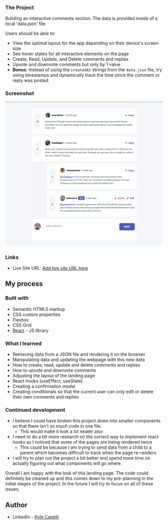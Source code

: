 ### The Project

Building an interactive comments section. The data is provided inside of a local 'data.json' file.

Users should be able to:

- View the optimal layout for the app depending on their device's screen size
- See hover states for all interactive elements on the page
- Create, Read, Update, and Delete comments and replies
- Upvote and downvote comments but only by 1 value
- **Bonus**: Instead of using the `createdAt` strings from the `data.json` file, try using timestamps and dynamically track the time since the comment or reply was posted.

### Screenshot

![](./Interactive-Comments-Screenshot.png)

### Links

- Live Site URL: [Add live site URL here](https://your-live-site-url.com)

## My process

### Built with

- Semantic HTML5 markup
- CSS custom properties
- Flexbox
- CSS Grid
- [React](https://reactjs.org/) - JS library

### What I learned

- Retrieving data from a JSON file and rendering it on the browser
- Manipulating data and updating the webpage with this new data
- How to create, read, update and delete comments and replies
- How to upvote and downvote comments
- Adjusting the layout of the landing page 
- React hooks (useEffect, useState)
- Creating a confirmation modal
- Creating conditionals so that the current user can only edit or delete their own comments and replies

### Continued development

- I believe I could have broken this project down into smaller components so that there isn't so much code in one file.
  - This would make it look a lot neater also
- I need to do a bit more research on the correct way to implement react hooks as I noticed that some of the pages are being rendered twice
  - This could be because I am trying to send data from a child to a parent which becomes difficult to track when the page re-renders
- I will try to plan out the project a bit better and spend more time on actually figuring out what components will go where.

Overall I am happy with the look of this landing page. The code could definitely be cleaned up and this comes down to my pre-planning in the initial stages of the project. In the future I will try to focus on all of these issues.

## Author

- LinkedIn - [Kyle Capelli](https://www.linkedin.com/in/kyle-capelli-aaa037166/)
